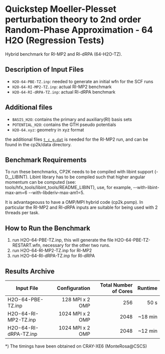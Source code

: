 # Quickstep Moeller-Plesset perturbation theory to 2nd order Random-Phase Approximation - 64 H2O (Regression Tests)

Hybrid benchmark for RI-MP2 and RI-dRPA (64-H2O-TZ).

## Description of Input Files

- `H2O-64-PBE-TZ.inp`: needed to generate an initial wfn for the SCF runs
- `H2O-64-RI-MP2-TZ.inp`: actual RI-MP2 benchmark
- `H2O-64-RI-dRPA-TZ.inp`: actual RI-dRPA benchmark

## Additional files

- `BASIS_H2O`: contains the primary and auxiliary(RI) basis sets
- `POTENTIAL_H2O`: contains the GTH pseudo potentials
- `H2O-64.xyz`: geometry in xyz format

the additional files [`t_c_g.dat`](cp2k/data/t_c_g.dat) is needed for the RI-MP2 run, and can be found in the cp2k/data directory.

## Benchmark Requirements

To run these benchmarks, CP2K needs to be compiled with libint support (-D__LIBINT). Libint library has to be compiled such that higher angular momentum can be computed (see: tools/hfx_tools/libint_tools/README_LIBINT), use, for example, --with-libint-max-am=6 --with-libderiv-max-am1=5.

It is advantageouss to have a OMP/MPI hybrid code (cp2k.psmp).
In particular the RI-MP2 and RI-dRPA inputs are suitable for being used with 2 threads per task.

## How to Run the Benchmark

1) run H2O-64-PBE-TZ.inp, this will generate the file H2O-64-PBE-TZ-RESTART.wfn, necessary for the other two runs.
2) run H2O-64-RI-MP2-TZ.inp for RI-MP2
3) run H2O-64-RI-dRPA-TZ.inp for RI-dRPA

## Results Archive

| Input File            | Configuration             | Total Number of Cores| Runtime |
| --------------------- | -------------------------:| --------------------:| -------:|
| H2O-64-PBE-TZ.inp     |           128 MPI x 2 OMP |                  256 | 50 s    |
| H2O-64-RI-MP2-TZ.inp  |          1024 MPI x 2 OMP |                 2048 | ~18 min |
| H2O-64-RI-dRPA-TZ.inp |          1024 MPI x 2 OMP |                 2048 | ~12 min |

*) The timings have been obtained on CRAY-XE6 (MonteRosa@CSCS)
